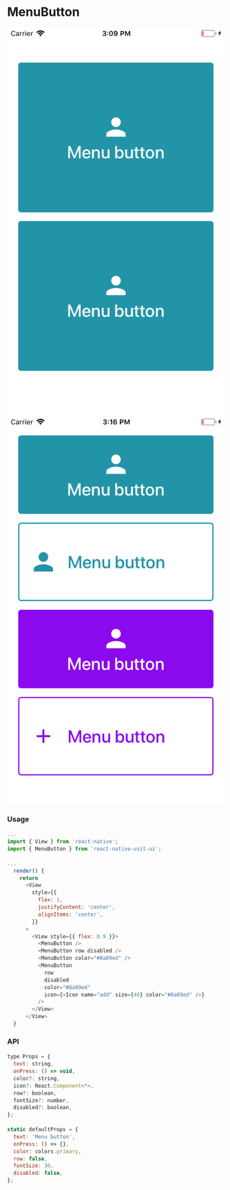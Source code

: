 # MenuButton

![Screenshot with 2 MenuButton](./screenshots/menubutton1.png)
![Screenshot with 4 MenuButton](./screenshots/menubutton2.png)

### Usage

```js
...
import { View } from 'react-native';
import { MenuButton } from 'react-native-usit-ui';

...
  render() {
    return
      <View
        style={{
          flex: 1,
          justifyContent: 'center',
          alignItems: 'center',
        }}
      >
        <View style={{ flex: 0.9 }}>
          <MenuButton />
          <MenuButton row disabled />
          <MenuButton color="#8a09ed" />
          <MenuButton
            row
            disabled
            color="#8a09ed"
            icon={<Icon name="add" size={40} color="#8a09ed" />}
          />
        </View>
      </View>
  }
```

### API

```js
type Props = {
  text: string,
  onPress: () => void,
  color?: string,
  icon?: React.Component<*>,
  row?: boolean,
  fontSize?: number,
  disabled?: boolean,
};

static defaultProps = {
  text: 'Menu button',
  onPress: () => {},
  color: colors.primary,
  row: false,
  fontSize: 30,
  disabled: false,
};
```
